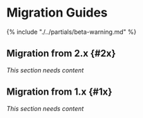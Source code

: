 # Migration Guides

{% include "./../partials/beta-warning.md" %}

## Migration from 2.x {#2x}

_This section needs content_

## Migration from 1.x {#1x}

_This section needs content_
